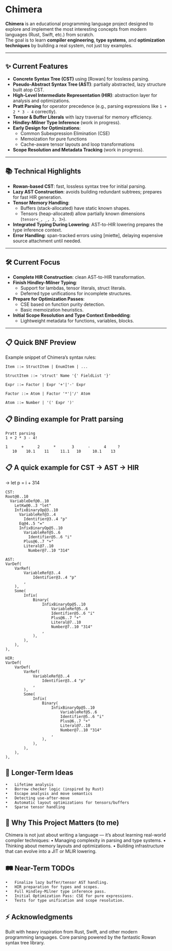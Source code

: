 # Chimera

**Chimera** is an educational programming language project designed to explore and implement the most interesting concepts from modern languages (Rust, Swift, etc.) from scratch.  
The goal is to learn **compiler engineering**, **type systems**, and **optimization techniques** by building a real system, not just toy examples.

---

## ✨ Current Features
- **Concrete Syntax Tree (CST)** using [Rowan] for lossless parsing.
- **Pseudo-Abstract Syntax Tree (AST)**: partially abstracted, lazy structure built atop CST.
- **High-Level Intermediate Representation (HIR)**: abstraction layer for analysis and optimizations.
- **Pratt Parsing** for operator precedence (e.g., parsing expressions like `1 + 2 * 3 - 4` correctly).
- **Tensor & Buffer Literals** with lazy traversal for memory efficiency.
- **Hindley-Milner Type Inference** (work in progress).
- **Early Design for Optimizations**:  
  - Common Subexpression Elimination (CSE)
  - Memoization for pure functions
  - Cache-aware tensor layouts and loop transformations
- **Scope Resolution and Metadata Tracking** (work in progress).

---

## 📚 Technical Highlights
- **Rowan-based CST**: fast, lossless syntax tree for initial parsing.
- **Lazy AST Construction**: avoids building redundant subtrees; prepares for fast HIR generation.
- **Tensor Memory Handling**:  
  - Buffers (stack-allocated) have static known shapes.
  - Tensors (heap-allocated) allow partially known dimensions (`tensor<_, _, 3, 3>`).
- **Integrated Typing During Lowering**: AST-to-HIR lowering prepares the type inference context.
- **Error Handling**: span-tracked errors using [miette], delaying expensive source attachment until needed.

---

## 🛠️ Current Focus
- **Complete HIR Construction**: clean AST-to-HIR transformation.
- **Finish Hindley-Milner Typing**:  
  - Support for lambdas, tensor literals, struct literals.
  - Deferred type unifications for incomplete structures.
- **Prepare for Optimization Passes**:
  - CSE based on function purity detection.
  - Basic memoization heuristics.
- **Initial Scope Resolution and Type Context Embedding**:
  - Lightweight metadata for functions, variables, blocks.

---

## 📋 Quick BNF Preview
Example snippet of Chimera’s syntax rules:

```
Item ::= StructItem | EnumItem | ...

StructItem ::= 'struct' Name '{' FieldList '}'

Expr ::= Factor | Expr '+'|'-' Expr

Factor ::= Atom | Factor '*'|'/' Atom

Atom ::= Number | '(' Expr ')'

```

## 📋 Binding example for Pratt parsing 
    Pratt parsing
    1 + 2 * 3 - 4! 

    1      +      2      *       3      -      4     ?     
       10    10.1    11     11.1   10     10.1    13


## 📋 A quick example for CST -> AST -> HIR 
→ let p = i + 314
```
CST: 
Root@0..10
  VariableDef@0..10
    LetKw@0..3 "let"
    InfixBinaryOp@3..10
      VariableRef@3..4
        Identifier@3..4 "p"
      Eq@4..5 "="
      InfixBinaryOp@5..10
        VariableRef@5..6
          Identifier@5..6 "i"
        Plus@6..7 "+"
        Literal@7..10
          Number@7..10 "314"
```
```
AST:
VarDef(
    VarRef(
        VariableRef@3..4
            Identifier@3..4 "p"
        ,
    ),
    Some(
        Infix(
            Binary(
                InfixBinaryOp@5..10
                    VariableRef@5..6
                    Identifier@5..6 "i"
                    Plus@6..7 "+"
                    Literal@7..10
                    Number@7..10 "314"
                ,
            ),
        ),
    ),
),

```
```
HIR:
VarDef(
    VarDef(
        VarRef(
            VariableRef@3..4
                Identifier@3..4 "p"
            ,
        ),
        Some(
            Infix(
                Binary(
                    InfixBinaryOp@5..10
                        VariableRef@5..6
                        Identifier@5..6 "i"
                        Plus@6..7 "+"
                        Literal@7..10
                        Number@7..10 "314"
                    ,
                ),
            ),
        ),
    ),
),
```

## 🧩 Longer-Term Ideas
	•	Lifetime analysis
	•	Borrow checker logic (inspired by Rust)
	•	Escape analysis and move semantics
	•	Detecting use-after-move
	•	Automatic layout optimizations for tensors/buffers 
	•	Sparse tensor handling 

## 🚀 Why This Project Matters (to me)

Chimera is not just about writing a language —
it’s about learning real-world compiler techniques:
	•	Managing complexity in parsing and type systems.
	•	Thinking about memory layouts and optimizations.
	•	Building infrastructure that can evolve into a JIT or MLIR lowering.

## 🛤️ Near-Term TODOs
	•	Finalize lazy buffer/tensor AST handling.
	•	HIR preparation for types and scopes.
	•	Full Hindley-Milner type inference pass.
	•	Initial Optimization Pass: CSE for pure expressions.
	•	Tests for type unification and scope resolution.


## ⚡ Acknowledgments

Built with heavy inspiration from Rust, Swift, and other modern programming languages.
Core parsing powered by the fantastic Rowan syntax tree library.
